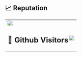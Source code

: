 ## 📈 Reputation

<table>
  <tr>
    <td>
      <img src="https://github-readme-stats.vercel.app/api?username=lintx0&show_icons=true"/> 
      <br/>
      <h2 align="left" style="display: inline-block;"> &#x1f92b; Github Visitors   <img align="right" src="https://profile-counter.glitch.me/lintx0/count.svg" /> </h2> 
    </td>
  </tr>
</table>
